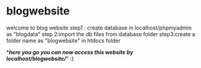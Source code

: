 # blogwebsite

welcome to blog website
step1 : create database in localhost/phpmyadmin as "blogdata"
step 2:import the db files from database folder
step3:create a folder name as "blogwebsite" in htdocs folder

******here you go you can now access this website by localhost/blogwebsite/*****"
:}
